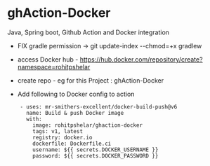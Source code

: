 # ghAction-Docker
Java, Spring boot, Github Action and Docker integration

 - FIX gradle permission -> git update-index --chmod=+x gradlew
 - access Docker hub - https://hub.docker.com/repository/create?namespace=rohitpshelar
 - create repo - eg for this Project : ghAction-Docker

- Add following to Docker config to action


```   
    - uses: mr-smithers-excellent/docker-build-push@v6
      name: Build & push Docker image
      with:
        image: rohitpshelar/ghaction-docker
        tags: v1, latest
        registry: docker.io
        dockerfile: Dockerfile.ci
        username: ${{ secrets.DOCKER_USERNAME }}
        password: ${{ secrets.DOCKER_PASSWORD }}
```



